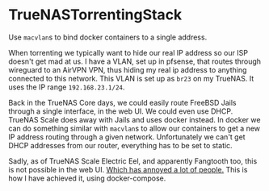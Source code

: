# TrueNASTorrentingStack
Use `macvlan`s to bind docker containers to a single address.

When torrenting we typically want to hide our real IP address so our ISP doesn't get mad at us.
I have a VLAN, set up in pfsense, that routes through wireguard to an AirVPN VPN, thus hiding my
real ip address to anything connected to this network. This VLAN is set up as `br23` on my TrueNAS.
It uses the IP range `192.168.23.1/24`. 

Back in the TrueNAS Core days, we could easily route FreeBSD Jails through a single interface, in the web UI.
We could even use DHCP. TrueNAS Scale does away with Jails and uses docker instead.
In docker we can do something similar with `macvlan`s to allow our containers to get a new IP address routing
through a given network. Unfortunately we can't get DHCP addresses from our router, everything has to be set 
to static. 

Sadly, as of TrueNAS Scale Electric Eel, and apparently Fangtooth too, this is not possible in the web UI.
[Which has annoyed a lot of people.](https://forums.truenas.com/t/allow-apps-to-have-their-own-ip/12042)
This is how I have achieved it, using docker-compose.

